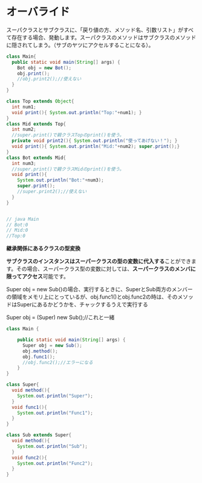 # オーバライド

スーパクラスとサブクラスに、「戻り値の方、メソッド名、引数リスト」がすべて存在する場合、発動します。スーパクラスのメソッドはサブクラスのメソッドに隠されてしまう。（サブのヤツにアクセルすることになる）。

```java
class Main{
  public static void main(String[] args) {
    Bot obj = new Bot();
    obj.print();
    //obj.print2();//使えない
  }
}

class Top extends Object{
  int num1;
  void print(){ System.out.println("Top:"+num1); }
}
class Mid extends Top{
  int num2;
  //super.print()で親クラスTopのprint()を使う。
  private void print2(){ System.out.println("使ってあげない！"); }
  void print(){ System.out.println("Mid:"+num2); super.print();}
}
class Bot extends Mid{
  int num3;
  //super.print()で親クラスMidのprint()を使う。
  void print(){ 
    System.out.println("Bot:"+num3); 
    super.print(); 
    //super.print2();//使えない
  }
}


// java Main
// Bot:0
// Mid:0
//Top:0
```

 **継承関係にあるクラスの型変換**

**サブクラスのインスタンスはスーパークラスの型の変数に代入する**ことができます。その場合、スーパークラス型の変数に対しては、**スーパークラスのメンバに限ってアクセス**可能です。

Super obj = new Sub\(\)の場合、実行するときに、SuperとSub両方のメンバーの領域をメモリ上にとっているが、obj.func1\(\)とobj.func2の時は、そのメソッドはSuperにあるかどうかを、チャックするうえで実行する

Super obj = \(Super\) new Sub\(\);//これと一緒

```java
class Main {

    public static void main(String[] args) {
      Super obj = new Sub();
      obj.method();
      obj.func1();
      //obj.func2();//エラーになる
    }
}

class Super{
  void method(){
    System.out.println("Super");
  }
  void func1(){
    System.out.println("Func1");
  }
}

class Sub extends Super{
  void method(){
    System.out.println("Sub");
  }
  void func2(){
    System.out.println("Func2");
  }
}
```

